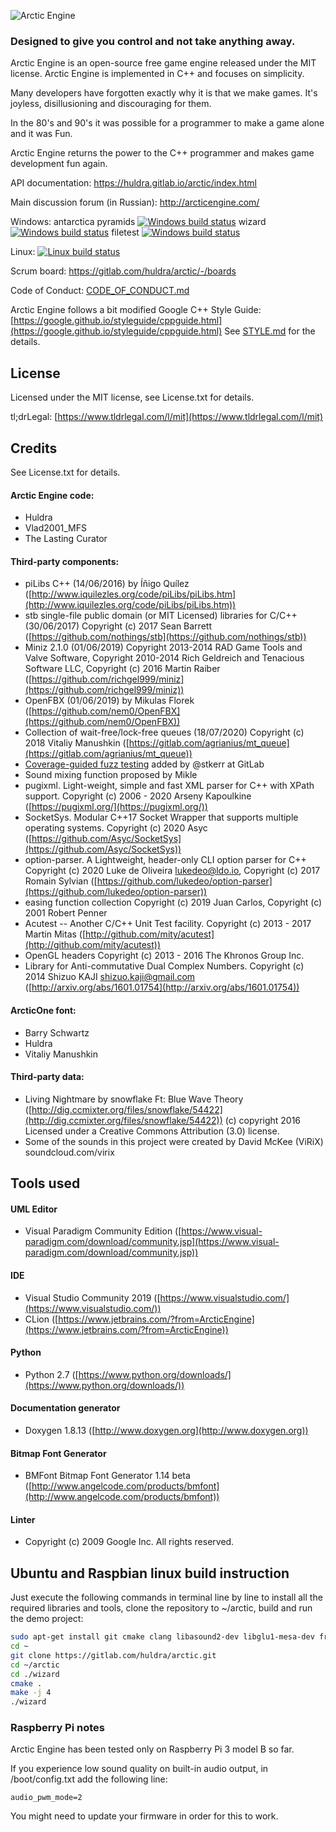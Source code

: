 ![Arctic Engine](doc/logo_black_on_transparent.png)
### Designed to give you control and not take anything away.

Arctic Engine is an open-source free game engine released under the MIT license. Arctic Engine is implemented in C++ and focuses on simplicity.

Many developers have forgotten exactly why it is that we make games. It's joyless, disillusioning and discouraging for them.

In the 80's and 90's it was possible for a programmer to make a game alone and it was Fun.

Arctic Engine returns the power to the C++ programmer and makes game development fun again.

API documentation: https://huldra.gitlab.io/arctic/index.html

Main discussion forum (in Russian): http://arcticengine.com/

Windows:
antarctica pyramids [![Windows build status](https://ci.appveyor.com/api/projects/status/69n7xslx9f3tcoy3?svg=true)](https://ci.appveyor.com/project/FrostyMorning/arctic)
wizard [![Windows build status](https://ci.appveyor.com/api/projects/status/sa5a1rng94yb4w4o?svg=true)](https://ci.appveyor.com/project/FrostyMorning/arctic)
filetest [![Windows build status](https://ci.appveyor.com/api/projects/status/7tb6wk4xdwhp4dlq?svg=true)](https://ci.appveyor.com/project/FrostyMorning/arctic)

Linux: [![Linux build status](https://gitlab.com/huldra/arctic/badges/master/pipeline.svg)](https://gitlab.com/huldra/arctic/pipelines)


Scrum board: https://gitlab.com/huldra/arctic/-/boards

Code of Conduct: [CODE_OF_CONDUCT.md](CODE_OF_CONDUCT.md)

Arctic Engine follows a bit modified Google C++ Style Guide: [https://google.github.io/styleguide/cppguide.html](https://google.github.io/styleguide/cppguide.html)
See [STYLE.md](STYLE.md) for the details.

## License
Licensed under the MIT license, see License.txt for details.

tl;drLegal: [https://www.tldrlegal.com/l/mit](https://www.tldrlegal.com/l/mit)

## Credits
See License.txt for details.

#### Arctic Engine code:

* Huldra
* Vlad2001_MFS
* The Lasting Curator

#### Third-party components:

* piLibs C++ (14/06/2016) by Íñigo Quílez ([http://www.iquilezles.org/code/piLibs/piLibs.htm](http://www.iquilezles.org/code/piLibs/piLibs.htm))
* stb single-file public domain (or MIT Licensed) libraries for C/C++ (30/06/2017) Copyright (c) 2017 Sean Barrett ([https://github.com/nothings/stb](https://github.com/nothings/stb))
* Miniz 2.1.0 (01/06/2019) Copyright 2013-2014 RAD Game Tools and Valve Software, Copyright 2010-2014 Rich Geldreich and Tenacious Software LLC, Copyright (c) 2016 Martin Raiber ([https://github.com/richgel999/miniz](https://github.com/richgel999/miniz))
* OpenFBX (01/06/2019) by Mikulas Florek ([https://github.com/nem0/OpenFBX](https://github.com/nem0/OpenFBX))
* Collection of wait-free/lock-free queues (18/07/2020) Copyright (c) 2018 Vitaliy Manushkin ([https://gitlab.com/agrianius/mt_queue](https://gitlab.com/agrianius/mt_queue))
* [Coverage-guided fuzz testing](https://docs.gitlab.com/ee/user/application_security/coverage_fuzzing/#coverage-guided-fuzz-testing-ultimate) added by @stkerr at GitLab
* Sound mixing function proposed by Mikle
* pugixml. Light-weight, simple and fast XML parser for C++ with XPath support. Copyright (c) 2006 - 2020 Arseny Kapoulkine ([https://pugixml.org/](https://pugixml.org/))
* SocketSys. Modular C++17 Socket Wrapper that supports multiple operating systems. Copyright (c) 2020 Asyc ([https://github.com/Asyc/SocketSys](https://github.com/Asyc/SocketSys))
* option-parser. A Lightweight, header-only CLI option parser for C++ Copyright (c) 2020 Luke de Oliveira <lukedeo@ldo.io>, Copyright (c) 2017 Romain Sylvian ([https://github.com/lukedeo/option-parser](https://github.com/lukedeo/option-parser))
* easing function collection Copyright (c) 2019 Juan Carlos, Copyright (c) 2001 Robert Penner
* Acutest -- Another C/C++ Unit Test facility. Copyright (c) 2013 - 2017 Martin Mitas ([http://github.com/mity/acutest](http://github.com/mity/acutest))
* OpenGL headers Copyright (c) 2013 - 2016 The Khronos Group Inc.
* Library for Anti-commutative Dual Complex Numbers. Copyright (c) 2014 Shizuo KAJI <shizuo.kaji@gmail.com> ([http://arxiv.org/abs/1601.01754](http://arxiv.org/abs/1601.01754))

#### ArcticOne font:

* Barry Schwartz
* Huldra
* Vitaliy Manushkin

#### Third-party data:

* Living Nightmare by snowflake Ft: Blue Wave Theory ([http://dig.ccmixter.org/files/snowflake/54422](http://dig.ccmixter.org/files/snowflake/54422)) (c) copyright 2016 Licensed under a Creative Commons Attribution (3.0) license.
* Some of the sounds in this project were created by David McKee (ViRiX) soundcloud.com/virix

## Tools used

#### UML Editor

* Visual Paradigm Community Edition ([https://www.visual-paradigm.com/download/community.jsp](https://www.visual-paradigm.com/download/community.jsp))

#### IDE

* Visual Studio Community 2019
([https://www.visualstudio.com/](https://www.visualstudio.com/))
* CLion ([https://www.jetbrains.com/?from=ArcticEngine](https://www.jetbrains.com/?from=ArcticEngine))

#### Python

* Python 2.7 ([https://www.python.org/downloads/](https://www.python.org/downloads/))

#### Documentation generator

* Doxygen 1.8.13 ([http://www.doxygen.org](http://www.doxygen.org))

#### Bitmap Font Generator

* BMFont Bitmap Font Generator 1.14 beta ([http://www.angelcode.com/products/bmfont](http://www.angelcode.com/products/bmfont))

#### Linter

* Copyright (c) 2009 Google Inc. All rights reserved.

## Ubuntu and Raspbian linux build instruction

Just execute the following commands in terminal line by line to install all the required libraries and tools, clone the repository to ~/arctic, build and run the demo project: 

```bash
sudo apt-get install git cmake clang libasound2-dev libglu1-mesa-dev freeglut3-dev libgles2-mesa-dev
cd ~
git clone https://gitlab.com/huldra/arctic.git
cd ~/arctic
cd ./wizard
cmake .
make -j 4
./wizard
```

### Raspberry Pi notes

Arctic Engine has been tested only on Raspberry Pi 3 model B so far.

If you experience low sound quality on built-in audio output, in /boot/config.txt add the following line:
```
audio_pwm_mode=2
```
You might need to update your firmware in order for this to work.

